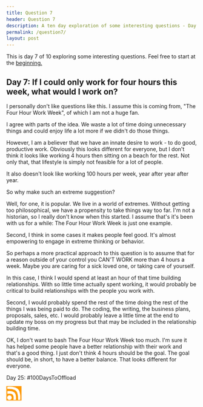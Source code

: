 ```yaml
---
title: Question 7
header: Question 7
description: A ten day exploration of some interesting questions - Day 7
permalink: /question7/
layout: post
---
```


This is day 7 of 10 exploring some interesting questions. Feel free to start at the <a href="https://blog.mooreanalysis.com/question1/">beginning.</a>

<h2> Day 7: If I could only work for four hours this week, what would I work on?</h2>

I personally don't like questions like this. I assume this is coming from, "The Four Hour Work Week", of which I am not a huge fan.

I agree with parts of the idea. We waste a lot of time doing unnecessary things and could enjoy life a lot more if we didn't do those things.

However, I am a believer that we have an innate desire to work - to do good, productive work. Obviously this looks different for everyone, but I don't think it looks like working 4 hours then sitting on a beach for the rest. Not only that, that lifestyle is simply not feasible for a lot of people.

It also doesn't look like working 100 hours per week, year after year after year.

So why make such an extreme suggestion?

Well, for one, it is popular. We live in a world of extremes. Without getting too philosophical, we have a propensity to take things way too far. I'm not a historian, so I really don't know when this started. I assume that's it's been with us for a while: The Four Hour Work Week is just one example.

Second, I think in some cases it makes people feel good. It's almost empowering to engage in extreme thinking or behavior.

So perhaps a more practical approach to this question is to assume that for a reason outside of your control you CAN'T WORK more than 4 hours a week. Maybe you are caring for a sick loved one, or taking care of yourself.

In this case, I think I would spend at least an hour of that time building relationships. With so little time actually spent working, it would probably be critical to build relationships with the people you work with.

Second, I would probably spend the rest of the time doing the rest of the things I was being paid to do. The coding, the writing, the business plans, proposals, sales, etc. I would probably leave a little time at the end to update my boss on my progress but that may be included in the relationship building time.

OK, I don't want to bash The Four Hour Work Week too much. I'm sure it has helped some people have a better relationship with their work and that's a good thing. I just don't think 4 hours should be the goal. The goal should be, in short, to have a better balance. That looks different for everyone.

Day 25: #100DaysToOffload

<a href="https://blog.mooreanalysis.com/feed.xml"><img src="/assets/images/rss_feed.jpg" width="40"/></a>
